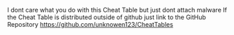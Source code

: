 I dont care what you do with this Cheat Table but just dont attach malware 
If the Cheat Table is distributed outside of github just link to the GitHub Repository 
https://github.com/unknowen123/CheatTables